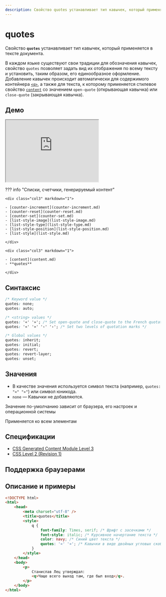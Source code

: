 ```yaml
---
description: Свойство quotes устанавливает тип кавычек, который применяется в тексте документа
---
```


# quotes

Свойство **`quotes`** устанавливает тип кавычек, который применяется в тексте документа.

В каждом языке существуют свои традиции для обозначения кавычек, свойство `quotes` позволяет задать вид их отображения по всему тексту и установить, таким образом, его единообразное оформление. Добавление кавычек происходит автоматически для содержимого контейнера [`<q>`](../html/q.md), а также для текста, к которому применяется стилевое свойство [`content`](content.md) со значением `open-quote` (открывающая кавычка) или `close-quote` (закрывающая кавычка).

## Демо

<iframe class="interactive is-default-height" height="200" src="https://interactive-examples.mdn.mozilla.net/pages/css/quotes.html" title="MDN Web Docs Interactive Example" loading="lazy" data-readystate="complete"></iframe>

??? info "Списки, счетчики, генерируемый контент"

    <div class="col3" markdown="1">

    - [counter-increment](counter-increment.md)
    - [counter-reset](counter-reset.md)
    - [counter-set](counter-set.md)
    - [list-style-image](list-style-image.md)
    - [list-style-type](list-style-type.md)
    - [list-style-position](list-style-position.md)
    - [list-style](list-style.md)

    </div>

    <div class="col3" markdown="1">

    - [content](content.md)
    - **quotes**

    </div>

## Синтаксис

```css
/* Keyword value */
quotes: none;
quotes: auto;

/* <string> values */
quotes: '«' '»'; /* Set open-quote and close-quote to the French quotation marks */
quotes: '«' '»' '‹' '›'; /* Set two levels of quotation marks */

/* Global values */
quotes: inherit;
quotes: initial;
quotes: revert;
quotes: revert-layer;
quotes: unset;
```

## Значения

-   В качестве значения используется символ текста (например, `quotes: "«" "»"`) или символ юникода.
-   `none` — Кавычки не добавляются.

Значение по-умолчанию зависит от браузера, его настроек и операционной системы

Применяется ко всем элементам

## Спецификации

-   [CSS Generated Content Module Level 3](https://w3c.github.io/csswg-drafts/css-content/#quotes)
-   [CSS Level 2 (Revision 1)](http://www.w3.org/TR/CSS2/generate.html#quotes)

## Поддержка браузерами

<p class="ciu_embed" data-feature="mdn-css__properties__quotes" data-periods="future_1,current,past_1,past_2" data-accessible-colours="false"></p>

## Описание и примеры

```html
<!DOCTYPE html>
<html>
    <head>
        <meta charset="utf-8" />
        <title>quotes</title>
        <style>
            q {
                font-family: Times, serif; /* Шрифт с засечками */
                font-style: italic; /* Курсивное начертание текста */
                color: navy; /* Синий цвет текста */
                quotes: '«' '»'; /* Кавычки в виде двойных угловых скобок */
            }
        </style>
    </head>
    <body>
        <p>
            Станислав Лец утверждал:
            <q>Чаще всего выход там, где был вход</q>.
        </p>
    </body>
</html>
```
